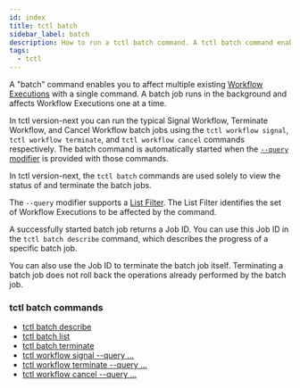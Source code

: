 ```yaml
---
id: index
title: tctl batch
sidebar_label: batch
description: How to run a tctl batch command. A tctl batch command enables you to affect multiple existing Workflow Executions with a single command.
tags:
  - tctl
---
```


A "batch" command enables you to affect multiple existing [Workflow Executions](/concepts/what-is-a-workflow-execution) with a single command.
A batch job runs in the background and affects Workflow Executions one at a time.

In tctl version-next you can run the typical Signal Workflow, Terminate Workflow, and Cancel Workflow batch jobs using the `tctl workflow signal`, `tctl workflow terminate`, and `tctl workflow cancel` commands respectively.
The batch command is automatically started when the [`--query` modifier](/tctl-next/modifiers#--query) is provided with those commands.

In tctl version-next, the `tctl batch` commands are used solely to view the status of and terminate the batch jobs.

The `--query` modifier supports a [List Filter](/concepts/what-is-a-list-filter).
The List Filter identifies the set of Workflow Executions to be affected by the command.

A successfully started batch job returns a Job ID.
You can use this Job ID in the `tctl batch describe` command, which describes the progress of a specific batch job.

You can also use the Job ID to terminate the batch job itself.
Terminating a batch job does not roll back the operations already performed by the batch job.

### tctl batch commands

- [tctl batch describe](/tctl-next/batch#describe)
- [tctl batch list](/tctl-next/batch#list)
- [tctl batch terminate](/tctl-next/batch#terminate)
- [tctl workflow signal --query ...](/tctl-next/workflow/signal)
- [tctl workflow terminate --query ...](/tctl-next/workflow/terminate)
- [tctl workflow cancel --query ...](/tctl-next/workflow/cancel)
